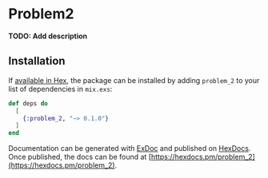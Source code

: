 # Problem2

**TODO: Add description**

## Installation

If [available in Hex](https://hex.pm/docs/publish), the package can be installed
by adding `problem_2` to your list of dependencies in `mix.exs`:

```elixir
def deps do
  [
    {:problem_2, "~> 0.1.0"}
  ]
end
```

Documentation can be generated with [ExDoc](https://github.com/elixir-lang/ex_doc)
and published on [HexDocs](https://hexdocs.pm). Once published, the docs can
be found at [https://hexdocs.pm/problem_2](https://hexdocs.pm/problem_2).

